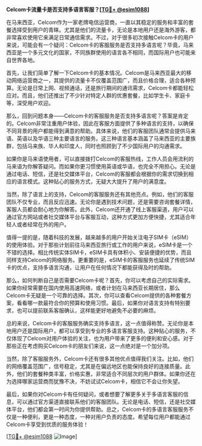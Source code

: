 **Celcom卡流量卡是否支持多语言客服？[[TG💪+ @esim1088](https://t.me/s/esim1088)]**

在马来西亚，Celcom作为一家老牌电信运营商，一直以其稳定的服务和丰富的套餐选择受到用户的青睐。尤其是他们的流量卡，无论是本地用户还是海外游客，都非常喜欢使用它来满足日常通信需求。不过，对于很多初次接触Celcom卡的用户来说，可能会有一个疑问：Celcom卡的客服服务是否支持多语言呢？毕竟，马来西亚是一个多元文化的国家，不同族群使用的语言各不相同，而国际用户也可能来自世界各地。

首先，让我们简单了解一下Celcom卡的基本情况。Celcom是马来西亚最大的移动网络运营商之一，其提供的流量卡不仅覆盖范围广，而且价格合理，适合各种预算。无论是日常上网、视频通话，还是旅行期间的通讯需求，Celcom卡都能轻松应对。而且，他们还推出了不少针对特定人群的优惠套餐，比如学生卡、家庭卡等，深受用户欢迎。

那么，回到问题本身——Celcom卡的客服服务是否支持多语言呢？答案是肯定的。Celcom非常注重用户体验，因此在客服方面提供了多种语言的支持，以确保不同背景的用户都能得到满意的帮助。具体来说，他们的客服团队通常会提供马来语、英语以及华语三种主要语言的服务。这三种语言基本涵盖了马来西亚的主要族群，包括马来族、华人和印度人，同时也照顾到了不少国际用户的沟通需求。

如果你是马来语使用者，可以直接拨打Celcom的客服热线，工作人员会用流利的马来语为你解答疑问。而如果你更习惯使用英语或华语，也完全不用担心。无论是通过电话、短信，还是社交媒体平台，Celcom的客服都会根据你的需求切换到相应的语言模式。这种贴心的服务方式，无疑大大提升了用户的满意度。

当然，除了语言上的支持，Celcom的客服服务还有其他亮点。例如，他们的客服团队不仅专业，而且反应迅速。无论你是遇到技术问题，还是需要咨询套餐详情，客服人员都会耐心地为你解答。此外，Celcom还开通了线上客服渠道，用户可以通过官方网站或者社交媒体平台与客服互动，这种方式更加方便快捷，尤其适合年轻人或者经常在外的用户。

值得一提的是，随着科技的发展，越来越多的用户开始关注电子SIM卡（eSIM）的使用体验。对于那些计划前往马来西亚旅行或工作的用户来说，eSIM卡是一个不错的选择。相比传统实体SIM卡，eSIM卡具有体积小、安装便捷的优势，而且同样支持Celcom的网络服务。更重要的是，eSIM卡的客服服务也延续了传统SIM卡的优点，支持多语言沟通，让用户在任何情况下都能获得及时的帮助。

那么，如何判断自己是否需要Celcom卡呢？首先，你可以考虑自己的实际需求。如果你经常需要在国内使用高速网络，或者计划在马来西亚长期居住，那么Celcom卡无疑是一个可靠的选择。其次，你可以查看Celcom提供的各种套餐方案，看看哪一款最符合你的预算和使用习惯。最后，如果你对语言支持有特别要求，也可以提前联系客服确认，这样能更好地避免不必要的麻烦。

总的来说，Celcom卡的客服服务确实支持多语言，这一点值得称赞。无论你是本地用户还是国际用户，都可以享受到专业的多语言客服支持。这种贴心的服务，不仅体现了Celcom对用户体验的关注，也为用户带来了更多的便利和安心感。对于那些正在考虑购买Celcom卡的朋友们来说，这一点绝对是一个加分项。

当然，除了客服服务外，Celcom卡还有很多其他优点值得我们关注。比如，他们的网络覆盖范围广，信号稳定，尤其是在偏远地区也能保持良好的连接质量。此外，他们的套餐种类丰富，价格实惠，非常适合不同层次的用户群体。如果你还在为选择哪家运营商而犹豫不决，不妨试试Celcom卡，相信它不会让你失望。

最后，如果你对Celcom卡有任何疑问，或者想要了解更多关于多语言客服的信息，可以通过官方渠道直接联系他们的客服团队。无论是电话、短信，还是社交媒体平台，他们都会第一时间为你提供帮助。总之，Celcom卡的多语言客服服务不仅是一种便利，更是一种态度，一种对用户负责的态度。希望每位用户都能通过Celcom卡享受到优质的服务体验！

[[TG💪+ @esim1088](https://t.me/s/esim1088) ![Image](https://i.postimg.cc/4NQfJmqS/Snipaste-2025-05-13-00-14-12.png)]